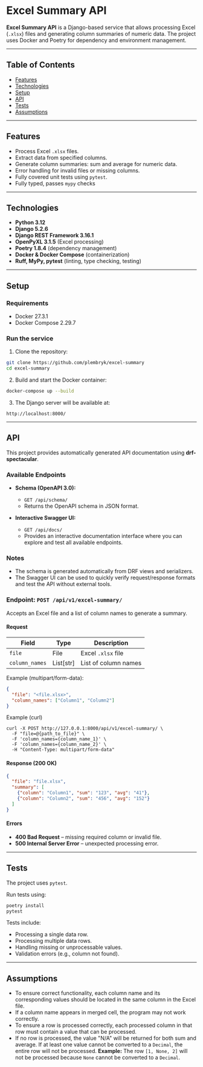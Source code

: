 # Excel Summary API

**Excel Summary API** is a Django-based service that allows processing Excel (`.xlsx`) files and generating column summaries of numeric data. The project uses Docker and Poetry for dependency and environment management.

---

## Table of Contents

- [Features](#features)
- [Technologies](#technologies)
- [Setup](#setup)
- [API](#api)
- [Tests](#tests)
- [Assumptions](#assumptions)

---

## Features

- Process Excel `.xlsx` files.
- Extract data from specified columns.
- Generate column summaries: sum and average for numeric data.
- Error handling for invalid files or missing columns.
- Fully covered unit tests using `pytest`.
- Fully typed, passes `mypy` checks

---

## Technologies

- **Python 3.12**
- **Django 5.2.6**
- **Django REST Framework 3.16.1**
- **OpenPyXL 3.1.5** (Excel processing)
- **Poetry 1.8.4** (dependency management)
- **Docker & Docker Compose** (containerization)
- **Ruff, MyPy, pytest** (linting, type checking, testing)

---

## Setup

### Requirements

- Docker 27.3.1
- Docker Compose 2.29.7

### Run the service

1. Clone the repository:

```bash
git clone https://github.com/plembryk/excel-summary
cd excel-summary
```

2. Build and start the Docker container:

```bash
docker-compose up --build
```

3. The Django server will be available at:

```
http://localhost:8000/
```

---

## API
This project provides automatically generated API documentation using **drf-spectacular**.

### Available Endpoints

- **Schema (OpenAPI 3.0):**
  - `GET /api/schema/`
  - Returns the OpenAPI schema in JSON format.

- **Interactive Swagger UI:**
  - `GET /api/docs/`
  - Provides an interactive documentation interface where you can explore and test all available endpoints.

### Notes
- The schema is generated automatically from DRF views and serializers.
- The Swagger UI can be used to quickly verify request/response formats and test the API without external tools.

### Endpoint: `POST /api/v1/excel-summary/`

Accepts an Excel file and a list of column names to generate a summary.

#### Request

| Field         | Type         | Description                  |
|---------------|-------------|------------------------------|
| `file`        | File        | Excel `.xlsx` file           |
| `column_names`| List[str]   | List of column names         |

Example (multipart/form-data):

```json
{
  "file": "<file.xlsx>",
  "column_names": ["Column1", "Column2"]
}
```

Example (curl)

```
curl -X POST http://127.0.0.1:8000/api/v1/excel-summary/ \
  -F "file=@{path_to_file}" \
  -F 'column_names={column_name_1}' \
  -F 'column_names={column_name_2}' \
  -H "Content-Type: multipart/form-data"

```

#### Response (200 OK)

```json
{
  "file": "file.xlsx",
  "summary": [
    {"column": "Column1", "sum": "123", "avg": "41"},
    {"column": "Column2", "sum": "456", "avg": "152"}
  ]
}
```

#### Errors

- **400 Bad Request** – missing required column or invalid file.  
- **500 Internal Server Error** – unexpected processing error.

---

## Tests

The project uses `pytest`.

Run tests using:

```bash
poetry install
pytest
```

Tests include:

- Processing a single data row.
- Processing multiple data rows.
- Handling missing or unprocessable values.
- Validation errors (e.g., column not found).

---


## Assumptions
- To ensure correct functionality, each column name and its corresponding values should be located in the same column in the Excel file.
- If a column name appears in merged cell, the program may not work correctly.
- To ensure a row is processed correctly, each processed column in that row must contain a value that can be processed.
- If no row is processed, the value "N/A" will be returned for both sum and average.
If at least one value cannot be converted to a `Decimal`, the entire row will not be processed.
**Example:** The row `[1, None, 2]` will not be processed because `None` cannot be converted to a `Decimal`.


